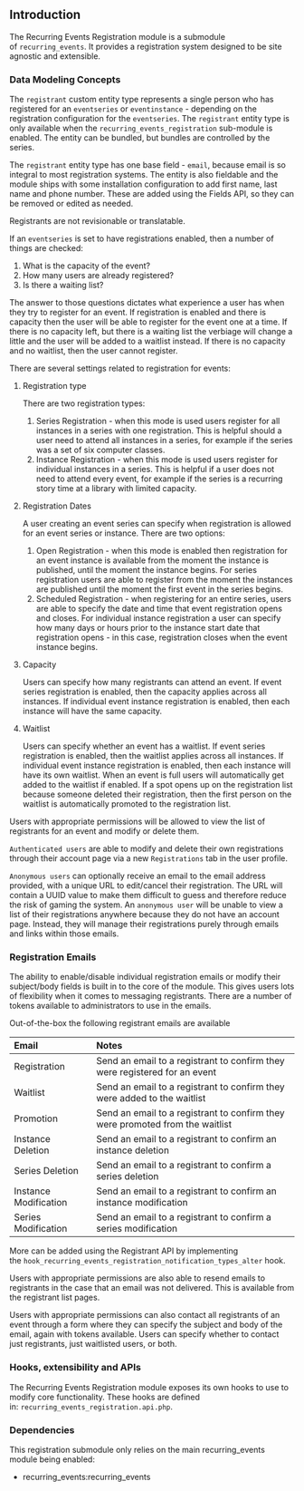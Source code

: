 Introduction
------------

The Recurring Events Registration module is a submodule of `recurring_events`. It provides a registration system designed to be site agnostic and extensible.

### Data Modeling Concepts

The `registrant` custom entity type represents a single person who has registered for an `eventseries` or `eventinstance` - depending on the registration configuration for the `eventseries`. The `registrant` entity type is only available when the `recurring_events_registration` sub-module is enabled. The entity can be bundled, but bundles are controlled by the series.

The `registrant` entity type has one base field - `email`, because email is so integral to most registration systems. The entity is also fieldable and the module ships with some installation configuration to add first name, last name and phone number. These are added using the Fields API, so they can be removed or edited as needed.

Registrants are not revisionable or translatable.

If an `eventseries` is set to have registrations enabled, then a number of things are checked:

1.  What is the capacity of the event?
2.  How many users are already registered?
3.  Is there a waiting list?

The answer to those questions dictates what experience a user has when they try to register for an event. If registration is enabled and there is capacity then the user will be able to register for the event one at a time. If there is no capacity left, but there is a waiting list the verbiage will change a little and the user will be added to a waitlist instead. If there is no capacity and no waitlist, then the user cannot register.

There are several settings related to registration for events:

1.  Registration type

    There are two registration types:

    1.  Series Registration - when this mode is used users register for all instances in a series with one registration. This is helpful should a user need to attend all instances in a series, for example if the series was a set of six computer classes.
    2.  Instance Registration - when this mode is used users register for individual instances in a series. This is helpful if a user does not need to attend every event, for example if the series is a recurring story time at a library with limited capacity.

2.  Registration Dates

    A user creating an event series can specify when registration is allowed for an event series or instance. There are two options:

    1.  Open Registration - when this mode is enabled then registration for an event instance is available from the moment the instance is published, until the moment the instance begins. For series registration users are able to register from the moment the instances are published until the moment the first event in the series begins.
    2.  Scheduled Registration - when registering for an entire series, users are able to specify the date and time that event registration opens and closes. For individual instance registration a user can specify how many days or hours prior to the instance start date that registration opens - in this case, registration closes when the event instance begins.

3.  Capacity

    Users can specify how many registrants can attend an event. If event series registration is enabled, then the capacity applies across all instances. If individual event instance registration is enabled, then each instance will have the same capacity.

4.  Waitlist

    Users can specify whether an event has a waitlist. If event series registration is enabled, then the waitlist applies across all instances. If individual event instance registration is enabled, then each instance will have its own waitlist. When an event is full users will automatically get added to the waitlist if enabled. If a spot opens up on the registration list because someone deleted their registration, then the first person on the waitlist is automatically promoted to the registration list.

Users with appropriate permissions will be allowed to view the list of registrants for an event and modify or delete them.

`Authenticated users` are able to modify and delete their own registrations through their account page via a new `Registrations` tab in the user profile.

`Anonymous users` can optionally receive an email to the email address provided, with a unique URL to edit/cancel their registration. The URL will contain a UUID value to make them difficult to guess and therefore reduce the risk of gaming the system. An `anonymous user` will be unable to view a list of their registrations anywhere because they do not have an account page. Instead, they will manage their registrations purely through emails and links within those emails.

### Registration Emails

The ability to enable/disable individual registration emails or modify their subject/body fields is built in to the core of the module. This gives users lots of flexibility when it comes to messaging registrants. There are a number of tokens available to administrators to use in the emails.

Out-of-the-box the following registrant emails are available

|Email|Notes|
|:----|:----|
|Registration|Send an email to a registrant to confirm they were registered for an event|
|Waitlist|Send an email to a registrant to confirm they were added to the waitlist|
|Promotion|Send an email to a registrant to confirm they were promoted from the waitlist|
|Instance Deletion|Send an email to a registrant to confirm an instance deletion|
|Series Deletion|Send an email to a registrant to confirm a series deletion|
|Instance Modification|Send an email to a registrant to confirm an instance modification|
|Series Modification|Send an email to a registrant to confirm a series modification|

More can be added using the Registrant API by implementing the `hook_recurring_events_registration_notification_types_alter` hook.

Users with appropriate permissions are also able to resend emails to registrants in the case that an email was not delivered. This is available from the registrant list pages.

Users with appropriate permissions can also contact all registrants of an event through a form where they can specify the subject and body of the email, again with tokens available. Users can specify whether to contact just registrants, just waitlisted users, or both.

### Hooks, extensibility and APIs

The Recurring Events Registration module exposes its own hooks to use to modify core functionality. These hooks are defined in: `recurring_events_registration.api.php`.

### Dependencies

This registration submodule only relies on the main recurring\_events module being enabled:

-   recurring\_events:recurring\_events

